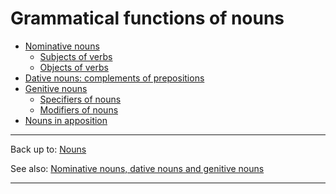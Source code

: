 # Grammatical functions of nouns

- [Nominative nouns](nominative/index.md)
  - [Subjects of verbs](nominative/subjects.md)
  - [Objects of verbs](nominative/objects.md)
- [Dative nouns: complements of prepositions](dative.md)
- [Genitive nouns](genitive/index.md)
  - [Specifiers of nouns](genitive/specifiers.md)
  - [Modifiers of nouns](genitive/modifiers.md)
- [Nouns in apposition](apposition.md)

----

Back up to: [Nouns](../index.md)

See also: [Nominative nouns, dative nouns and genitive nouns](../grammatical-categories/case.md)

----
